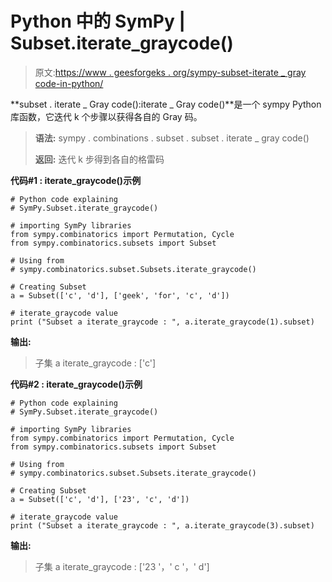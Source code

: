# Python 中的 SymPy | Subset.iterate_graycode()

> 原文:[https://www . geesforgeks . org/sympy-subset-iterate _ gray code-in-python/](https://www.geeksforgeeks.org/sympy-subset-iterate_graycode-in-python/)

**subset . iterate _ Gray code():iterate _ Gray code()**是一个 sympy Python 库函数，它迭代 k 个步骤以获得各自的 Gray 码。

> **语法:**
> sympy . combinations . subset . subset . iterate _ gray code()
> 
> **返回:**
> 迭代 k 步得到各自的格雷码

**代码#1 : iterate_graycode()示例**

```
# Python code explaining
# SymPy.Subset.iterate_graycode()

# importing SymPy libraries
from sympy.combinatorics import Permutation, Cycle
from sympy.combinatorics.subsets import Subset

# Using from 
# sympy.combinatorics.subset.Subsets.iterate_graycode()

# Creating Subset
a = Subset(['c', 'd'], ['geek', 'for', 'c', 'd'])

# iterate_graycode value
print ("Subset a iterate_graycode : ", a.iterate_graycode(1).subset)
```

**输出:**

> 子集 a iterate_graycode : ['c']

**代码#2 : iterate_graycode()示例**

```
# Python code explaining
# SymPy.Subset.iterate_graycode()

# importing SymPy libraries
from sympy.combinatorics import Permutation, Cycle
from sympy.combinatorics.subsets import Subset

# Using from 
# sympy.combinatorics.subset.Subsets.iterate_graycode()

# Creating Subset
a = Subset(['c', 'd'], ['23', 'c', 'd'])

# iterate_graycode value
print ("Subset a iterate_graycode : ", a.iterate_graycode(3).subset)
```

**输出:**

> 子集 a iterate_graycode : ['23 '，' c '，' d']